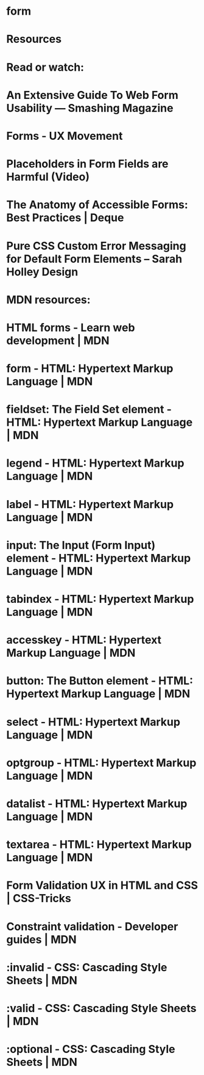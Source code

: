 # form
# Resources
# Read or watch:

# An Extensive Guide To Web Form Usability — Smashing Magazine
# Forms - UX Movement
# Placeholders in Form Fields are Harmful (Video)
# The Anatomy of Accessible Forms: Best Practices | Deque
# Pure CSS Custom Error Messaging for Default Form Elements – Sarah Holley Design
# MDN resources:

# HTML forms - Learn web development | MDN
# form - HTML: Hypertext Markup Language | MDN
# fieldset: The Field Set element - HTML: Hypertext Markup Language | MDN
# legend - HTML: Hypertext Markup Language | MDN
# label - HTML: Hypertext Markup Language | MDN
# input: The Input (Form Input) element - HTML: Hypertext Markup Language | MDN
# tabindex - HTML: Hypertext Markup Language | MDN
# accesskey - HTML: Hypertext Markup Language | MDN
# button: The Button element - HTML: Hypertext Markup Language | MDN
# select - HTML: Hypertext Markup Language | MDN
# optgroup - HTML: Hypertext Markup Language | MDN
# datalist - HTML: Hypertext Markup Language | MDN
# textarea - HTML: Hypertext Markup Language | MDN
# Form Validation UX in HTML and CSS | CSS-Tricks
# Constraint validation - Developer guides | MDN
# :invalid - CSS: Cascading Style Sheets | MDN
# :valid - CSS: Cascading Style Sheets | MDN
# :optional - CSS: Cascading Style Sheets | MDN
